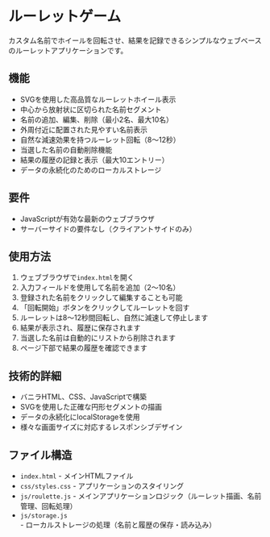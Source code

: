 # ルーレットゲーム

カスタム名前でホイールを回転させ、結果を記録できるシンプルなウェブベースのルーレットアプリケーションです。

## 機能

- SVGを使用した高品質なルーレットホイール表示
- 中心から放射状に区切られた名前セグメント
- 名前の追加、編集、削除（最小2名、最大10名）
- 外周付近に配置された見やすい名前表示
- 自然な減速効果を持つルーレット回転（8〜12秒）
- 当選した名前の自動削除機能
- 結果の履歴の記録と表示（最大10エントリー）
- データの永続化のためのローカルストレージ

## 要件

- JavaScriptが有効な最新のウェブブラウザ
- サーバーサイドの要件なし（クライアントサイドのみ）

## 使用方法

1. ウェブブラウザで`index.html`を開く
2. 入力フィールドを使用して名前を追加（2〜10名）
3. 登録された名前をクリックして編集することも可能
4. 「回転開始」ボタンをクリックしてルーレットを回す
5. ルーレットは8〜12秒間回転し、自然に減速して停止します
6. 結果が表示され、履歴に保存されます
7. 当選した名前は自動的にリストから削除されます
8. ページ下部で結果の履歴を確認できます

## 技術的詳細

- バニラHTML、CSS、JavaScriptで構築
- SVGを使用した正確な円形セグメントの描画
- データの永続化にlocalStorageを使用
- 様々な画面サイズに対応するレスポンシブデザイン

## ファイル構造

- `index.html` - メインHTMLファイル
- `css/styles.css` - アプリケーションのスタイリング
- `js/roulette.js` - メインアプリケーションロジック（ルーレット描画、名前管理、回転処理）
- `js/storage.js` - ローカルストレージの処理（名前と履歴の保存・読み込み）